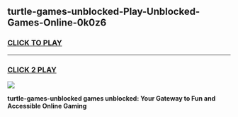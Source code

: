 
## turtle-games-unblocked-Play-Unblocked-Games-Online-0k0z6
<h3>
<a href="https://premium76.site?title=turtle-games-unblocked&ref=24A">CLICK TO PLAY</a></h3>
<hr>

<h3>
<a href="https://premium76.site?title=turtle-games-unblocked&ref=24A">CLICK 2 PLAY</a>
  
</h3>

<a href="https://premium76.site?title=turtle-games-unblocked&ref=24A"><img src="https://clearcache.store/games.png"></a>


**turtle-games-unblocked games unblocked: Your Gateway to Fun and Accessible Online Gaming**
